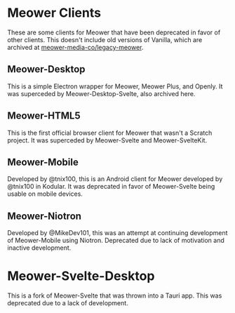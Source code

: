 # Meower Clients
These are some clients for Meower that have been deprecated in favor of other clients. This doesn't include old versions of Vanilla, which are archived at [meower-media-co/legacy-meower](https://github.com/meower-media-co/legacy-meower).

## Meower-Desktop

This is a simple Electron wrapper for Meower, Meower Plus, and Openly. It was superceded by Meower-Desktop-Svelte, also archived here.

## Meower-HTML5

This is the first official browser client for Meower that wasn't a Scratch project. It was superceded by Meower-Svelte and Meower-SvelteKit.

## Meower-Mobile

Developed by @tnix100, this is an Android client for Meower developed by @tnix100 in Kodular. It was deprecated in favor of Meower-Svelte being usable on mobile devices.

## Meower-Niotron

Developed by @MikeDev101, this was an attempt at continuing development of Meower-Mobile using Niotron. Deprecated due to lack of motivation and inactive development.

# Meower-Svelte-Desktop

This is a fork of Meower-Svelte that was thrown into a Tauri app. This was deprecated due to a lack of development.
